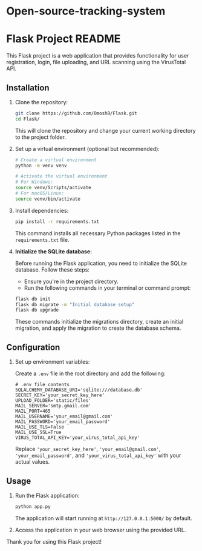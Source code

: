 # Open-source-tracking-system
# Flask Project README

This Flask project is a web application that provides functionality for user registration, login, file uploading, and URL scanning using the VirusTotal API.


## Installation

1. Clone the repository:

    ```bash
    git clone https://github.com/OmoshB/Flask.git
    cd Flask/
    ```

    This will clone the repository and change your current working directory to the project folder.

2. Set up a virtual environment (optional but recommended):

    ```bash
    # Create a virtual environment
    python -m venv venv

    # Activate the virtual environment
    # For Windows:
    source venv/Scripts/activate
    # For macOS/Linux:
    source venv/bin/activate
    ```

3. Install dependencies:

    ```bash
    pip install -r requirements.txt
    ```

    This command installs all necessary Python packages listed in the `requirements.txt` file.

4. **Initialize the SQLite database:**

    Before running the Flask application, you need to initialize the SQLite database. Follow these steps:

    - Ensure you're in the project directory.
    - Run the following commands in your terminal or command prompt:

    ```bash
    flask db init
    flask db migrate -m "Initial database setup"
    flask db upgrade
    ```

    These commands initialize the migrations directory, create an initial migration, and apply the migration to create the database schema.

## Configuration

1. Set up environment variables:

    Create a `.env` file in the root directory and add the following:

    ```plaintext
    # .env file contents
    SQLALCHEMY_DATABASE_URI='sqlite:///database.db'
    SECRET_KEY='your_secret_key_here'
    UPLOAD_FOLDER='static/files'
    MAIL_SERVER='smtp.gmail.com'
    MAIL_PORT=465
    MAIL_USERNAME='your_email@gmail.com'
    MAIL_PASSWORD='your_email_password'
    MAIL_USE_TLS=False
    MAIL_USE_SSL=True
    VIRUS_TOTAL_API_KEY='your_virus_total_api_key'
    ```

    Replace `'your_secret_key_here'`, `'your_email@gmail.com'`, `'your_email_password'`, and `'your_virus_total_api_key'` with your actual values.

## Usage

1. Run the Flask application:

    ```bash
    python app.py
    ```

    The application will start running at `http://127.0.0.1:5000/` by default.

2. Access the application in your web browser using the provided URL.


Thank you for using this Flask project!


